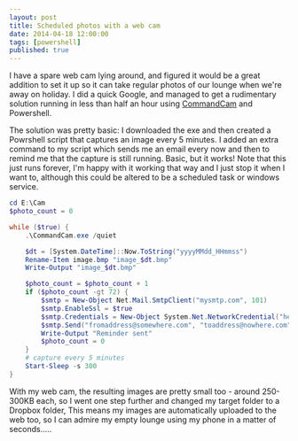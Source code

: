 ```yaml
---
layout: post
title: Scheduled photos with a web cam
date: 2014-04-18 12:00:00
tags: [powershell]
published: true
---
```


I have a spare web cam lying around, and figured it would be a great addition to set it up so it can take regular photos of our lounge when we're away on holiday. I did a quick Google, and managed to get a rudimentary solution running in less than half an hour using [CommandCam](http://batchloaf.wordpress.com/commandcam/) and Powershell.

The solution was pretty basic: I downloaded the exe and then created a Powrshell script that captures an image every 5 minutes. I added an extra command to my script which sends me an email every now and then to remind me that the capture is still running. Basic, but it works! Note that this just runs forever, I'm happy with it working that way and I just stop it when I want to, although this could be altered to be a scheduled task or windows service.

```powershell
cd E:\Cam
$photo_count = 0

while ($true) {
    .\CommandCam.exe /quiet

    $dt = [System.DateTime]::Now.ToString("yyyyMMdd_HHmmss")
    Rename-Item image.bmp "image_$dt.bmp"
    Write-Output "image_$dt.bmp"

    $photo_count = $photo_count + 1
    if ($photo_count -gt 72) {
        $smtp = New-Object Net.Mail.SmtpClient("mysmtp.com", 101) 
        $smtp.EnableSsl = $true 
        $smtp.Credentials = New-Object System.Net.NetworkCredential("hello@nowhere.com", "password"); 
        $smtp.Send("fromaddress@somewhere.com", "toaddress@nowhere.com", "Web capture running", "Reminder: web capture is still running on SERVERX")    
        Write-Output "Reminder sent"
        $photo_count = 0
    }    
    # capture every 5 minutes
    Start-Sleep -s 300 
}
```

With my web cam, the resulting images are pretty small too - around 250-300KB each, so I went one step further and changed my target folder to a Dropbox folder, This means my images are automatically uploaded to the web too, so I can admire my empty lounge using my phone in a matter of seconds.....
